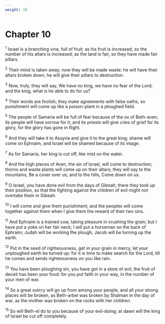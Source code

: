 ```yaml
---
weight: 10
---
```


# Chapter 10

<sup>1</sup> Israel is a branching vine, full of fruit; as his fruit is increased, so the number of his altars is increased; as the land is fair, so they have made fair pillars. 

<sup>2</sup> Their mind is taken away; now they will be made waste: he will have their altars broken down, he will give their pillars to destruction. 

<sup>3</sup> Now, truly, they will say, We have no king, we have no fear of the Lord; and the king, what is he able to do for us? 

<sup>4</sup> Their words are foolish; they make agreements with false oaths, so punishment will come up like a poison-plant in a ploughed field. 

<sup>5</sup> The people of Samaria will be full of fear because of the ox of Beth-aven; its people will have sorrow for it, and its priests will give cries of grief for its glory, for the glory has gone in flight. 

<sup>6</sup> And they will take it to Assyria and give it to the great king; shame will come on Ephraim, and Israel will be shamed because of its image. 

<sup>7</sup> As for Samaria, her king is cut off, like mist on the water. 

<sup>8</sup> And the high places of Aven, the sin of Israel, will come to destruction; thorns and waste plants will come up on their altars; they will say to the mountains, Be a cover over us; and to the hills, Come down on us. 

<sup>9</sup> O Israel, you have done evil from the days of Gibeah; there they took up their position, so that the fighting against the children of evil might not overtake them in Gibeah. 

<sup>10</sup> I will come and give them punishment; and the peoples will come together against them when I give them the reward of their two sins. 

<sup>11</sup> And Ephraim is a trained cow, taking pleasure in crushing the grain; but I have put a yoke on her fair neck; I will put a horseman on the back of Ephraim; Judah will be working the plough, Jacob will be turning up the earth. 

<sup>12</sup> Put in the seed of righteousness, get in your grain in mercy, let your unploughed earth be turned up: for it is time to make search for the Lord, till he comes and sends righteousness on you like rain. 

<sup>13</sup> You have been ploughing sin, you have got in a store of evil, the fruit of deceit has been your food: for you put faith in your way, in the number of your men of war. 

<sup>14</sup> So a great outcry will go up from among your people, and all your strong places will be broken, as Beth-arbel was broken by Shalman in the day of war, as the mother was broken on the rocks with her children. 

<sup>15</sup> So will Beth-el do to you because of your evil-doing; at dawn will the king of Israel be cut off completely. 


